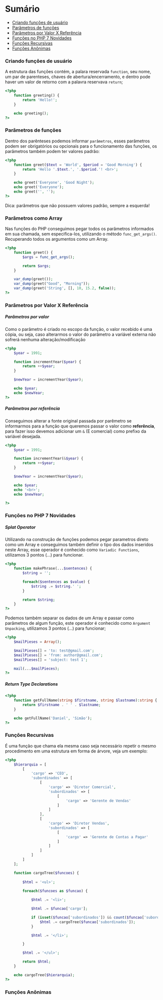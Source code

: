 # Sumário

- [Criando funções de usuário](#criando-funções-de-usuario)
- [Parâmetros de funções](#parâmetros-de-funções)
- [Parâmetros por Valor X Referência](#parâmetros-por-valor-x-referência)
- [Funções no PHP 7 Novidades](#funções-no-php-7-novidades)
- [Funções Recursivas](#funções-recursivas)
- [Funções Anônimas](#funções-anônimas)

### Criando funções de usuário

A estrutura das funções contém, a palara reservada `function`, seu nome, um par de parenteses, chaves de abertura/encerramento, e dentro pode haver um valor de retorno com a palavra reservava `return`;

```php
<?php 
    function greeting() {
        return 'Hello!';
    }

    echo greeting();
?>
```

### Parâmetros de funções

Dentro dos parênteses podemos informar `parâmetros`, esses parâmetros podem ser obrigatórios
ou opcionais para o funcionamento das funções, os parâmetros também podem ter valores padrão:

```php
<?php 
    function greet($text = 'World', $period = 'Good Morning') {
        return 'Hello '.$text.', '.$period.'! <br>'; 
    }

    echo greet('Everyone', 'Good Night');
    echo greet('Everyone');
    echo greet('', '');
?>
```

Dica: parâmetros que não possuem valores padrão, sempre a esquerda!


### Parâmetros como Array

Nas funções do PHP conseguimos pegar todos os parâmetros informados em sua chamada,
sem especifica-los, utilizando o método `func_get_args()`. Recuperando todos os argumentos
como um Array.

```php
<?php 
    function greet() {
        $args = func_get_args();

        return $args;
    }

    var_dump(greet());
    var_dump(greet("Good", "Morning"));
    var_dump(greet('String', [], 10, 15.2, false));
?>
```

### Parâmetros por Valor X Referência

##### Parâmetros por valor

Como o parâmetro é criado no escopo da função, o valor recebido é uma cópia, ou seja, 
caso alterarmos o valor do parâmetro a variável externa não sofrerá nenhuma alteração/modificação

```php
<?php 
    $year = 1991;

    function incrementYear($year) {
        return ++$year;
    }

    $newYear = incrementYear($year);

    echo $year;
    echo $newYear;
?>
```

##### Parâmetros por referência

Conseguimos alterar a fonte original passada por parêmetro se informarmos para a função que
queremos passar o valor como **referência**, para fazer isso devemos adicionar um `&` (E comercial) como prefixo
da variável desejada.

```php
<?php 
    $year = 1991;

    function incrementYear(&$year) {
        return ++$year;
    }

    $newYear = incrementYear($year);

    echo $year;
    echo '<br>';
    echo $newYear;

?>
```

### Funções no PHP 7 Novidades

##### Splat Operator

Utilizando na construção de funções podemos pegar parametros direto como um Array 
e conseguimos também definir o tipo dos dados inseridos neste Array, esse operador é conhecido como `Variadic Functions`,
utilizamos 3 pontos (...) para funcionar.

```php
<?php 
    function makePhrase(...$sentences) {
        $string = '';

        foreach($sentences as $value) {
            $string .= $string.' ';
        }

        return $string;
    }
?>
```

Podemos também separar os dados de um Array e passar como parâmetros de algum função, este operador é conhecido como `Argument Unpacking`,
utilizamos 3 pontos (...) para funcionar;

```php
<?php
    $mailPieses = Array();

    $mailPieses[] = 'to: test@gmail.com';
    $mailPieses[] = 'from: author@gmail.com';
    $mailPieses[] = 'subject: test 1';

    mail(...$mailPieces);
?>
```

##### Return Type Declarations

```php
<?php 
    function getFullName(string $firstname, string $lastname):string {
        return $firstname . ' ' . $lastname;
    }

    echo getFullName('Daniel', 'Simão');
?>
```

### Funções Recursivas

É uma função que chama ela mesma caso seja necessário repetir o mesmo procedimento
em uma estrutura em forma de árvore, veja um exemplo:

```php
<?php 
    $hierarquia = [
        [
            'cargo' => 'CEO',
            'subordinados' => [
                [
                    'cargo' => 'Diretor Comercial',
                    'subordinados' => [
                        [
                            'cargo' => 'Gerente de Vendas'
                        ]
                    ]
                ],
                [
                    'cargo' => 'Diretor Vendas',
                    'subordinados' => [
                        [
                            'cargo' => 'Gerente de Contas a Pagar'
                        ]
                    ]
                ]
            ]
        ]
    ];

    function cargoTree($funcoes) {
        
        $html = '<ul>';
        
        foreach($funcoes as $funcao) {

            $html .= '<li>';

            $html .= $funcao['cargo'];

            if (isset($funcao['subordinados']) && count($funcao['subordinados']) > 0) {
                $html .= cargoTree($funcao['subordinados']);
            }

            $html .= '</li>';

        }

        $html .= '</ul>'; 

        return $html;
    }

    echo cargoTree($hierarquia);
?>
```

### Funções Anônimas




